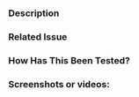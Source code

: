 ### Description
<!-- Describe your changes-->

### Related Issue
<!-- This project only accepts pull requests form community with related open issues -->
<!-- If suggesting a new feature or change, please discuss it in an issue first -->
<!-- If fixing a bug, there should be an issue describing it with steps to reproduce -->
<!-- If it fixes an open issue, please link to the issue here. -->

### How Has This Been Tested?
<!-- Please describe in detail how you tested your changes. -->
<!-- Include details of your testing environment, and the tests you ran to -->
<!-- see how your change affects other areas of the code, etc. -->

### Screenshots or videos:
<!-- This is not required but recommended e.g: video using the feature or screenshots for bugfixes...  -->